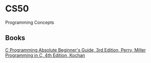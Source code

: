 # CS50

Programming Concepts

## Books
[C Programming Absolute Beginner's Guide, 3rd Edition, Perry, Miller](./C_Programming_Perry)  
[Programming in C, 4th Edition, Kochan](./Programing_in_C)